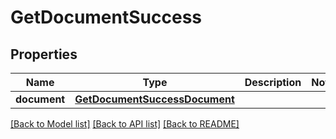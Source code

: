 # GetDocumentSuccess

## Properties
Name | Type | Description | Notes
------------ | ------------- | ------------- | -------------
**document** | [**GetDocumentSuccessDocument**](GetDocumentSuccessDocument.md) |  | 

[[Back to Model list]](../README.md#documentation-for-models) [[Back to API list]](../README.md#documentation-for-api-endpoints) [[Back to README]](../README.md)


